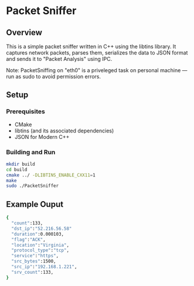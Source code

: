 # Packet Sniffer

## Overview
This is a simple packet sniffer written in C++ using the libtins library. It captures network packets, parses them, serializes the data to JSON format and sends it to "Packet Analysis" using IPC.

Note: PacketSniffing on "eth0" is a priveleged task on personal machine — run as sudo to avoid permission errors. 

## Setup
### Prerequisites
- CMake
- libtins (and its associated dependencies)
- JSON for Modern C++

### Building and Run
```bash
mkdir build
cd build
cmake ../ -DLIBTINS_ENABLE_CXX11=1 
make
sudo ./PacketSniffer
```

## Example Ouput
```bash
{
  "count":133,
  "dst_ip":"52.216.56.58"
  "duration":0.000103,
  "flag":"ACK",
  "location":"Virginia",
  "protocol_type":"tcp",
  "service":"https",
  "src_bytes":1500,
  "src_ip":"192.168.1.221",
  "srv_count":133,
}
```

